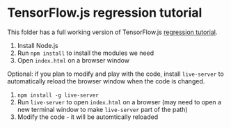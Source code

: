 # TensorFlow.js regression tutorial

This folder has a full working version of TensorFlow.js [regression tutorial](https://codelabs.developers.google.com/codelabs/tfjs-training-regression/index.html#0).

1. Install Node.js
1. Run `npm install` to install the modules we need
1. Open `index.html` on a browser window

Optional: if you plan to modify and play with the code, install `live-server`
to automatically reload the browser window when the code is changed.

1. `npm install -g live-server`
1. Run `live-server` to open `index.html` on a browser (may need to open a new
   terminal window to make `live-server` part of the path)
1. Modify the code - it will be automtically reloaded

